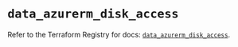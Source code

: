 # `data_azurerm_disk_access`

Refer to the Terraform Registry for docs: [`data_azurerm_disk_access`](https://registry.terraform.io/providers/hashicorp/azurerm/3.109.0/docs/data-sources/disk_access).
